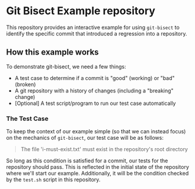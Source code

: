 # Git Bisect Example repository
This repository provides an interactive example for using `git-bisect` to identify the specific commit that introduced a regression into a repository.

## How this example works
To demonstrate git-bisect, we need a few things:
* A test case to determine if a commit is "good" (working) or "bad" (broken)
* A git repository with a history of changes (including a "breaking" change)
* [Optional] A test script/program to run our test case automatically

### The Test Case
To keep the context of our example simple (so that we can instead focus) on the mechanics of `git-bisect`, our test case will be as follows:
> The file 'i-must-exist.txt' must exist in the repository's root directory

So long as this condition is satisfied for a commit, our tests for the repository should pass.  This is reflected in the initial state of the repository where we'll start our example.  Additionally, it will be the condition checked by the `test.sh` script in this repository.

